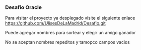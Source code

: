 ### Desafio Oracle
Para visitar el proyecto ya desplegado visite el siguiente enlace
<a>https://github.com/UlisesDeLaMadrid/Desafio.git</a>
<p>Puede agregar nombres para sortear y elegir un amigo ganador</p>
<p>No se aceptan nombres repeditos y tamopco campos vacios</p>
